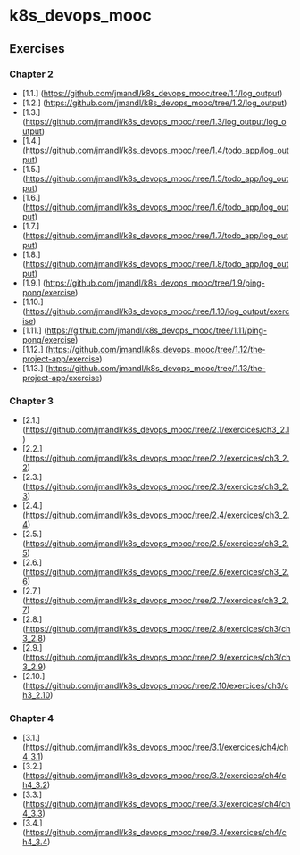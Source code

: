 # k8s_devops_mooc

## Exercises

### Chapter 2

- [1.1.] (https://github.com/jmandl/k8s_devops_mooc/tree/1.1/log_output)
- [1.2.] (https://github.com/jmandl/k8s_devops_mooc/tree/1.2/log_output)
- [1.3.] (https://github.com/jmandl/k8s_devops_mooc/tree/1.3/log_output/log_output)
- [1.4.] (https://github.com/jmandl/k8s_devops_mooc/tree/1.4/todo_app/log_output)
- [1.5.] (https://github.com/jmandl/k8s_devops_mooc/tree/1.5/todo_app/log_output)
- [1.6.] (https://github.com/jmandl/k8s_devops_mooc/tree/1.6/todo_app/log_output)
- [1.7.] (https://github.com/jmandl/k8s_devops_mooc/tree/1.7/todo_app/log_output)
- [1.8.] (https://github.com/jmandl/k8s_devops_mooc/tree/1.8/todo_app/log_output)
- [1.9.] (https://github.com/jmandl/k8s_devops_mooc/tree/1.9/ping-pong/exercise)
- [1.10.] (https://github.com/jmandl/k8s_devops_mooc/tree/1.10/log_output/exercise)
- [1.11.] (https://github.com/jmandl/k8s_devops_mooc/tree/1.11/ping-pong/exercise)
- [1.12.] (https://github.com/jmandl/k8s_devops_mooc/tree/1.12/the-project-app/exercise)
- [1.13.] (https://github.com/jmandl/k8s_devops_mooc/tree/1.13/the-project-app/exercise)

### Chapter 3

- [2.1.] (https://github.com/jmandl/k8s_devops_mooc/tree/2.1/exercices/ch3_2.1)
- [2.2.] (https://github.com/jmandl/k8s_devops_mooc/tree/2.2/exercices/ch3_2.2)
- [2.3.] (https://github.com/jmandl/k8s_devops_mooc/tree/2.3/exercices/ch3_2.3)
- [2.4.] (https://github.com/jmandl/k8s_devops_mooc/tree/2.4/exercices/ch3_2.4)
- [2.5.] (https://github.com/jmandl/k8s_devops_mooc/tree/2.5/exercices/ch3_2.5)
- [2.6.] (https://github.com/jmandl/k8s_devops_mooc/tree/2.6/exercices/ch3_2.6)
- [2.7.] (https://github.com/jmandl/k8s_devops_mooc/tree/2.7/exercices/ch3_2.7)
- [2.8.] (https://github.com/jmandl/k8s_devops_mooc/tree/2.8/exercices/ch3/ch3_2.8)
- [2.9.] (https://github.com/jmandl/k8s_devops_mooc/tree/2.9/exercices/ch3/ch3_2.9)
- [2.10.] (https://github.com/jmandl/k8s_devops_mooc/tree/2.10/exercices/ch3/ch3_2.10)

### Chapter 4
- [3.1.] (https://github.com/jmandl/k8s_devops_mooc/tree/3.1/exercices/ch4/ch4_3.1)
- [3.2.] (https://github.com/jmandl/k8s_devops_mooc/tree/3.2/exercices/ch4/ch4_3.2)
- [3.3.] (https://github.com/jmandl/k8s_devops_mooc/tree/3.3/exercices/ch4/ch4_3.3)
- [3.4.] (https://github.com/jmandl/k8s_devops_mooc/tree/3.4/exercices/ch4/ch4_3.4)
